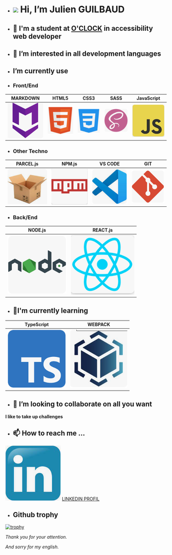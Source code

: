 - # <img src="https://media.giphy.com/media/hvRJCLFzcasrR4ia7z/giphy.gif" width="28"> Hi, I’m Julien GUILBAUD <!--qui je suis-->

- ## 🏢 I'm a student at [O'CLOCK](https://oclock.io/) in accessibility web developer <!--ce que je suis-->

- ## 👀 I’m interested in all development languages <!--ce qui me plait-->
  
- ##   I’m currently use <!--ce que j'utilise-->

- ### Front/End

| MARKDOWN                       | HTML5                         | CSS3                         | SASS                          | JavaScript                  |
|:------------------------------:|:-----------------------------:|:----------------------------:|:-----------------------------:|:---------------------------:|
|	![](./meddia/techlogo/mark.png)|![](./meddia/techlogo/html.png)|![](./meddia/techlogo/css.png)|![](./meddia/techlogo/sass.png)|![](./meddia/techlogo/js.png)|

- ### Other Techno

| PARCEL.js                       | NPM.js                      | VS CODE                     | GIT                          |
|:-------------------------------:|:---------------------------:|:---------------------------:|:----------------------------:|
|![](./meddia/techlogo/parcel.png)|![](/meddia/techlogo/npm.png)|![](./meddia/techlogo/vs.png)|![](./meddia/techlogo/git.png)|

- ### Back/End

| NODE.js                       | REACT.js                       |  
|:-----------------------------:|:------------------------------:|
|![](./meddia/techlogo/node.png)|![](./meddia/techlogo/react.png)|	

- ## 🌱I'm currently learning <!-- ce que j'apprend -->

| TypeScript                  | WEBPACK                     |
|:---------------------------:|:---------------------------:|
|![](./meddia/techlogo/ts.png)|![](./meddia/techlogo/wp.png)|

<!--ce que je voudrais faire-->

- ## 💞️ I’m looking to collaborate on all you want 

**I like to take up challenges**

<!--comment me joindre-->

- ## 📫 How to reach me ... 

![](./meddia/techlogo/link.png)  [LINKEDIN PROFIL](www.linkedin.com/in/julien-guilbaud-b1059222a)

- ## Github trophy <!--mes trophés github-->

[![trophy](https://github-profile-trophy.vercel.app/?username=JulienGuilbaud&theme=onedark)](https://github.com/ryo-ma/github-profile-trophy)

<!--ce que je ne maitrise pas -->

*Thank you for your attention.*

*And sorry for my english.*

<!---work in progress travail en cours--->
